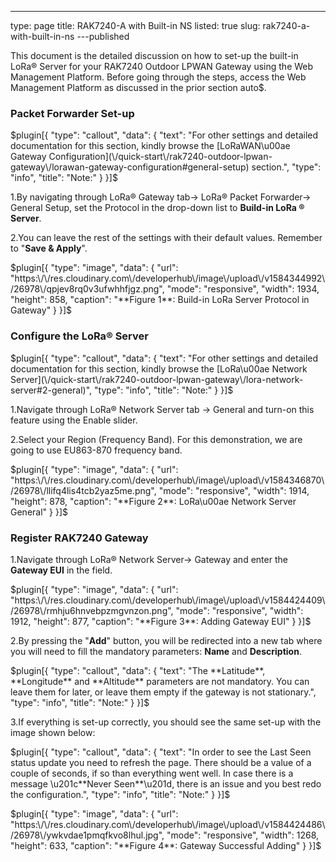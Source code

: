 ---
type: page
title: RAK7240-A with Built-in NS
listed: true
slug: rak7240-a-with-built-in-ns
---published

This document is the detailed discussion on how to set-up the built-in LoRa® Server for your RAK7240 Outdoor LPWAN Gateway using the Web Management Platform. Before going through the steps, access the Web Management Platform as discussed in the prior section auto$.

### Packet Forwarder Set-up

$plugin[{
    "type": "callout",
    "data": {
        "text": "For other settings and detailed documentation for this section, kindly browse the [LoRaWAN\u00ae Gateway Configuration](\/quick-start\/rak7240-outdoor-lpwan-gateway\/lorawan-gateway-configuration#general-setup) section.",
        "type": "info",
        "title": "Note:"
    }
}]$

1.By navigating through LoRa® Gateway tab-> LoRa® Packet Forwarder-> General Setup, set the Protocol in the drop-down list to **Build-in LoRa ® Server**.

2.You can leave the rest of the settings with their default values. Remember to "**Save & Apply**".

$plugin[{
    "type": "image",
    "data": {
        "url": "https:\/\/res.cloudinary.com\/developerhub\/image\/upload\/v1584344992\/26978\/qpjev8rq0v3ufwhhfjgz.png",
        "mode": "responsive",
        "width": 1934,
        "height": 858,
        "caption": "**Figure 1**: Build-in LoRa Server Protocol in Gateway"
    }
}]$

### Configure the LoRa® Server

$plugin[{
    "type": "callout",
    "data": {
        "text": "For other settings and detailed documentation for this section, kindly browse the [LoRa\u00ae Network Server](\/quick-start\/rak7240-outdoor-lpwan-gateway\/lora-network-server#2-general)",
        "type": "info",
        "title": "Note:"
    }
}]$

1.Navigate through LoRa® Network Server tab -> General and turn-on this feature using the Enable slider.

2.Select your Region (Frequency Band). For this demonstration, we are going to use EU863-870 frequency band.

$plugin[{
    "type": "image",
    "data": {
        "url": "https:\/\/res.cloudinary.com\/developerhub\/image\/upload\/v1584346870\/26978\/llifq4lis4tcb2yaz5me.png",
        "mode": "responsive",
        "width": 1914,
        "height": 878,
        "caption": "**Figure 2**: LoRa\u00ae Network Server General"
    }
}]$

### Register RAK7240 Gateway

1.Navigate through LoRa® Network Server-> Gateway and enter the **Gateway EUI** in the field.

$plugin[{
    "type": "image",
    "data": {
        "url": "https:\/\/res.cloudinary.com\/developerhub\/image\/upload\/v1584424409\/26978\/rmhju6hnvebpzmgvnzon.png",
        "mode": "responsive",
        "width": 1912,
        "height": 877,
        "caption": "**Figure 3**: Adding Gateway EUI"
    }
}]$

2.By pressing the "**Add**" button, you will be redirected into a new tab where you will need to fill the mandatory parameters: **Name** and **Description**.

$plugin[{
    "type": "callout",
    "data": {
        "text": "The **Latitude**, **Longitude** and **Altitude** parameters are not mandatory. You can leave them for later, or leave them empty if the gateway is not stationary.",
        "type": "info",
        "title": "Note:"
    }
}]$

3.If everything is set-up correctly, you should see the same set-up with the image shown below:

$plugin[{
    "type": "callout",
    "data": {
        "text": "In order to see the Last Seen status update you need to refresh the page. There should be a value of a couple of seconds, if so than everything went well. In case there is a message \u201c**Never Seen**\u201d, there is an issue and you best redo the configuration.",
        "type": "info",
        "title": "Note:"
    }
}]$

$plugin[{
    "type": "image",
    "data": {
        "url": "https:\/\/res.cloudinary.com\/developerhub\/image\/upload\/v1584424486\/26978\/ywkvdae1pmqfkvo8lhul.jpg",
        "mode": "responsive",
        "width": 1268,
        "height": 633,
        "caption": "**Figure 4**: Gateway Successful Adding"
    }
}]$

